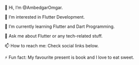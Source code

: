 👋 Hi, I’m @AmbedgarOmgar.



👀 I’m interested in Flutter Development.



🌱 I’m currently learning Flutter and Dart Programming.



💬 Ask me about Flutter or any tech-related stuff.



📫 How to reach me: Check social links below.



⚡ Fun fact: My favourite present is book and I love to eat sweet.
